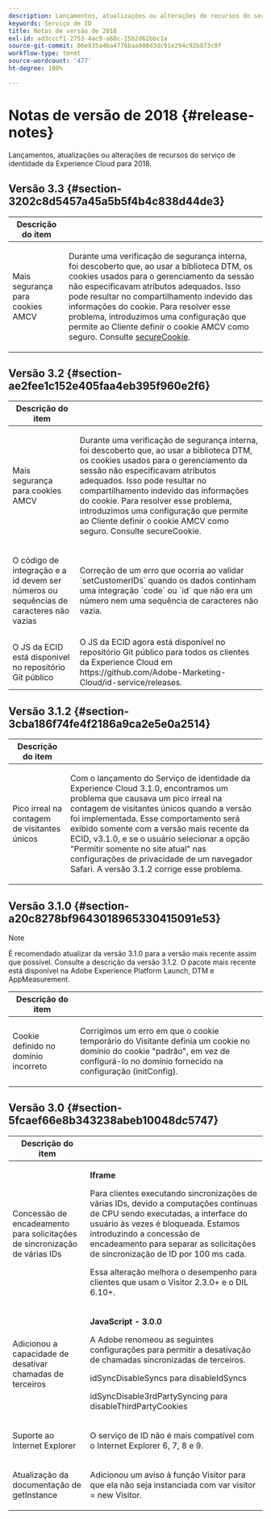 ```yaml
---
description: Lançamentos, atualizações ou alterações de recursos do serviço de identidade da Experience Cloud para 2018.
keywords: Serviço de ID
title: Notas de versão de 2018
exl-id: ad3cccf1-2753-4ac9-a68c-15b2d62bbc1a
source-git-commit: 06e935a4ba4776baa900d3dc91e294c92b873c0f
workflow-type: tm+mt
source-wordcount: '477'
ht-degree: 100%

---
```


# Notas de versão de 2018 {#release-notes}

Lançamentos, atualizações ou alterações de recursos do serviço de identidade da Experience Cloud para 2018.

## Versão 3.3 {#section-3202c8d5457a45a5b5f4b4c838d44de3}

<table id="table_201417BD540E4EE69911AABE9BF77509"> 
 <thead> 
  <tr> 
   <th colname="col1" class="entry"> Descrição do item </th> 
   <th colname="col2" class="entry"> </th> 
  </tr>
 </thead>
 <tbody> 
  <tr> 
   <td colname="col1"> <p>Mais segurança para cookies AMCV </p> </td> 
   <td colname="col2"> <p>Durante uma verificação de segurança interna, foi descoberto que, ao usar a biblioteca DTM, os cookies usados para o gerenciamento da sessão não especificavam atributos adequados. Isso pode resultar no compartilhamento indevido das informações do cookie. Para resolver esse problema, introduzimos uma configuração que permite ao Cliente definir o cookie AMCV como seguro. Consulte <a href="/help/library/function-vars/securecookie.md" format="https" scope="external">secureCookie</a>. </p> </td> 
  </tr> 
 </tbody> 
</table>

## Versão 3.2 {#section-ae2fee1c152e405faa4eb395f960e2f6}

<table id="table_6546F5C74E4742E4B5E9793BCEAB66FA"> 
 <thead> 
  <tr> 
   <th colname="col1" class="entry"> Descrição do item </th> 
   <th colname="col2" class="entry"> </th> 
  </tr>
 </thead>
 <tbody> 
  <tr> 
   <td colname="col1"> <p>Mais segurança para cookies AMCV </p> </td> 
   <td colname="col2"> <p>Durante uma verificação de segurança interna, foi descoberto que, ao usar a biblioteca DTM, os cookies usados para o gerenciamento da sessão não especificavam atributos adequados. Isso pode resultar no compartilhamento indevido das informações do cookie. Para resolver esse problema, introduzimos uma configuração que permite ao Cliente definir o cookie AMCV como seguro. Consulte secureCookie. </p> </td> 
  </tr> 
  <tr> 
   <td colname="col1"> <p>O código de integração e a id devem ser números ou sequências de caracteres não vazias </p> </td> 
   <td colname="col2"> <p>Correção de um erro que ocorria ao validar `setCustomerIDs` quando os dados continham uma integração `code` ou `id` que não era um número nem uma sequência de caracteres não vazia. </p> </td> 
  </tr> 
  <tr> 
   <td colname="col1"> O JS da ECID está disponível no repositório Git público </td> 
   <td colname="col2"> O JS da ECID agora está disponível no repositório Git público para todos os clientes da Experience Cloud em https://github.com/Adobe-Marketing-Cloud/id-service/releases. </td> 
  </tr> 
 </tbody> 
</table>

## Versão 3.1.2 {#section-3cba186f74fe4f2186a9ca2e5e0a2514}

<table id="table_9FA4E20C996746A2A4219C9A0F759AD1"> 
 <thead> 
  <tr> 
   <th colname="col1" class="entry"> Descrição do item </th> 
   <th colname="col2" class="entry"> </th> 
  </tr>
 </thead>
 <tbody> 
  <tr> 
   <td colname="col1"> <p>Pico irreal na contagem de visitantes únicos </p> </td> 
   <td colname="col2"> <p>Com o lançamento do Serviço de identidade da Experience Cloud 3.1.0, encontramos um problema que causava um pico irreal na contagem de visitantes únicos quando a versão foi implementada. Esse comportamento será exibido somente com a versão mais recente da ECID, v3.1.0, e se o usuário selecionar a opção "Permitir somente no site atual" nas configurações de privacidade de um navegador Safari. A versão 3.1.2 corrige esse problema. </p> </td> 
  </tr> 
 </tbody> 
</table>

## Versão 3.1.0 {#section-a20c8278bf9643018965330415091e53}

>[!NOTE]
>
>É recomendado atualizar da versão 3.1.0 para a versão mais recente assim que possível. Consulte a descrição da versão 3.1.2. O pacote mais recente está disponível na Adobe Experience Platform Launch, DTM e AppMeasurement.

<table id="table_512039AFC4D34038B8F116B71EEEE7F6"> 
 <thead> 
  <tr> 
   <th colname="col1" class="entry"> Descrição do item </th> 
   <th colname="col2" class="entry"> </th> 
  </tr>
 </thead>
 <tbody> 
  <tr> 
   <td colname="col1"> <p>Cookie definido no domínio incorreto </p> </td> 
   <td colname="col2"> <p>Corrigimos um erro em que o cookie temporário do Visitante definia um cookie no domínio do cookie "padrão", em vez de configurá-lo no domínio fornecido na configuração (initConfig). </p> </td> 
  </tr> 
 </tbody> 
</table>

## Versão 3.0 {#section-5fcaef66e8b343238abeb10048dc5747}

<table id="table_7E9224D6CC924A2DB5119171C9DC5443"> 
 <thead> 
  <tr> 
   <th colname="col1" class="entry"> Descrição do item </th> 
   <th colname="col2" class="entry"> </th> 
  </tr>
 </thead>
 <tbody> 
  <tr> 
   <td colname="col1"> <p>Concessão de encadeamento para solicitações de sincronização de várias IDs </p> </td> 
   <td colname="col2"> <p><b>Iframe</b> </p> <p>Para clientes executando sincronizações de várias IDs, devido a computações contínuas de CPU sendo executadas, a interface do usuário às vezes é bloqueada. Estamos introduzindo a concessão de encadeamento para separar as solicitações de sincronização de ID por 100 ms cada. </p> <p>Essa alteração melhora o desempenho para clientes que usam o Visitor 2.3.0+ e o DIL 6.10+. </p> </td> 
  </tr> 
  <tr> 
   <td colname="col1"> Adicionou a capacidade de desativar chamadas de terceiros </td> 
   <td colname="col2"> <p><b>JavaScript - 3.0.0</b> </p> <p>A Adobe renomeou as seguintes configurações para permitir a desativação de chamadas sincronizadas de terceiros. </p> <p>idSyncDisableSyncs para disableIdSyncs </p> <p>idSyncDisable3rdPartySyncing para disableThirdPartyCookies </p> </td> 
  </tr> 
  <tr> 
   <td colname="col1"> <p>Suporte ao Internet Explorer </p> </td> 
   <td colname="col2"> <p>O serviço de ID não é mais compatível com o Internet Explorer 6, 7, 8 e 9. </p> </td> 
  </tr> 
  <tr> 
   <td colname="col1"> <p>Atualização da documentação de getInstance </p> </td> 
   <td colname="col2"> <p>Adicionou um aviso à função Visitor para que ela não seja instanciada com var visitor = new Visitor. </p> </td> 
  </tr> 
 </tbody> 
</table>
